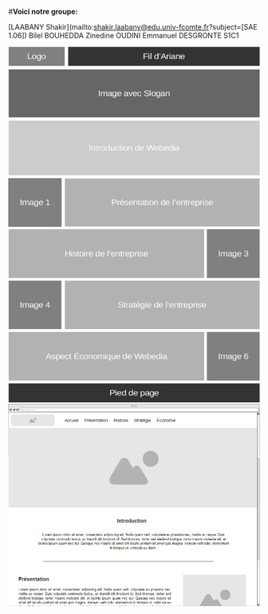 #**Voici notre groupe:**

[LAABANY Shakir](mailto:shakir.laabany@edu.univ-fcomte.fr?subject=[SAE 1.06]) 
Bilel BOUHEDDA
Zinedine OUDINI
Emmanuel DESGRONTE
S1C1

![écran de zoning](doc/ecran_zoning.png)
![écran prototype](doc/ecran_prototype.png)
